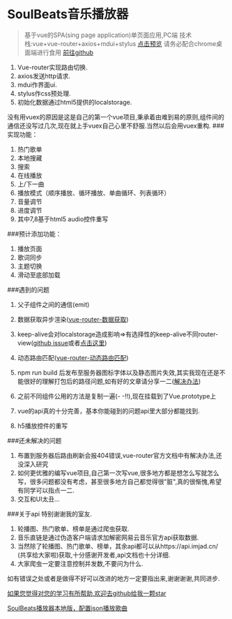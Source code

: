 # SoulBeats音乐播放器

> 基于vue的SPA(sing page application)单页面应用,PC端
> 技术栈:vue+vue-router+axios+mdui+stylus
> [点击预览](http://112.74.202.2) 请务必配合chrome桌面端进行食用
> [前往github](https://github.com/hackerwen/SoulBeats-Online)

1. Vue-router实现路由切换.
2. axios发送http请求.
3. mdui作界面ui.
4. stylus作css预处理.
5. 初始化数据通过html5提供的localstorage.

没有用vuex的原因是这是自己的第一个vue项目,秉承着由难到易的原则,组件间的通信还没写过几次,现在就上手vuex自己心里不舒服.当然以后会用vuex重构.
###实现功能：
1. 热门歌单
2. 本地搜藏
3. 搜索
4. 在线播放
5. 上/下一曲
6. 播放模式（顺序播放、循环播放、单曲循环、列表循环）
7. 音量调节
8. 进度调节
9. 其中7,8基于html5 audio控件重写

###预计添加功能：
1. 播放页面
2. 歌词同步
3. 主题切换
4. 滑动至底部加载

###遇到的问题
1. 父子组件之间的通信(emit)
2. 数据获取异步渲染([vue-router-数据获取](https://router.vuejs.org/zh-cn/advanced/data-fetching.html))
3. keep-alive会对localstorage造成影响=>有选择性的keep-alive不同router-view([github issue](https://github.com/vuejs/vue-router/issues/811)或者[点击这里](https://segmentfault.com/a/1190000008123035))
4. 动态路由匹配([vue-router-动态路由匹配](https://router.vuejs.org/zh-cn/essentials/dynamic-matching.html))
5. npm run build 后发布至服务器图标字体以及静态图片失效,其实我现在还是不能很好的理解打包后的路径问题,如有好的文章请分享一二([解决办法](https://github.com/vuejs-templates/webpack/issues/166))
6. 之前不同组件公用的方法是复制一遍(- -!!),现在挂载到了Vue.prototype上

7. vue的api真的十分完善，基本你能碰到的问题api里大部分都能找到.
8. h5播放控件的重写


###还未解决的问题
1. 布置到服务器后路由刷新会报404错误,vue-router官方文档中有解决办法,还没深入研究
2. 如何更优雅的编写vue项目,自己第一次写vue,很多地方都是想怎么写就怎么写，很多问题都没有考虑，甚至很多地方自己都觉得很"脏",真的很惭愧,希望有同学可以指点一二.
3. 交互和UI太丑...

###关于api
特别谢谢我的室友.
1. 轮播图、热门歌单、榜单是通过爬虫获取.
2. 音乐直链是通过伪造客户端请求加解密网易云音乐官方api获取数据.
3. 当然除了轮播图、热门歌单、榜单，其余api都可以从https://api.imjad.cn/ (共享给大家啦)获取,十分感谢开发者,api文档也十分详细.
4. 大家爬虫一定要注意控制并发数,不要问为什么.

如有错误之处或者是做得不好可以改进的地方一定要指出来,谢谢谢谢,共同进步.

[如果您觉得对您的学习有所帮助,欢迎去github给我一颗star](https://github.com/hackerwen/SoulBeats-Online)

[SoulBeats播放器本地版，配置json播放歌曲](http://www.jianshu.com/p/6e18347c3ae2)